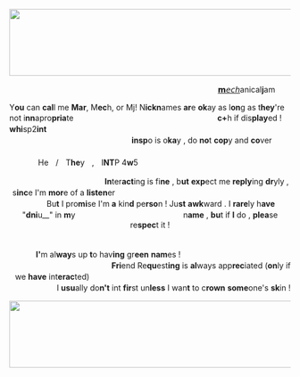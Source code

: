<p align="center">
  <img width="1000" height="120" src="https://64.media.tumblr.com/a0c72e05fb6cafeadce8ef6df30b17ca/ad444ea1cc96a624-f8/s400x600/6f8b62107e940fd8735ac97662422f1a1a1d4962.pnj">
</p>


ㅤㅤㅤㅤㅤㅤㅤㅤㅤㅤㅤㅤㅤㅤㅤㅤㅤㅤㅤㅤㅤㅤㅤㅤㅤㅤㅤㅤㅤ[𝗺𝘦𝘤𝘩](https://rentry.co/mecharu)anical<b>j</b>am
  
  Y<b>ou</b> can <b>cal</b>l me <b>Mar</b>, M<b>ec</b>h, or Mj! N<b>ickn</b>ames <b>ar</b>e <b>ok</b>ay as l<b>on</b>g as t<b>hey</b>'re not i<b>nn</b>apro<b>pria</b>teㅤㅤㅤㅤㅤㅤㅤㅤㅤㅤㅤㅤㅤㅤㅤㅤㅤㅤㅤㅤ<b>c+</b>h if dis<b>play</b>ed ! <b>whi</b>sp2<b>int</b> ㅤㅤㅤㅤㅤㅤㅤㅤㅤㅤㅤㅤㅤㅤㅤㅤㅤㅤㅤㅤㅤㅤㅤㅤㅤㅤㅤㅤㅤㅤㅤㅤㅤㅤㅤㅤㅤㅤㅤㅤㅤㅤㅤㅤㅤㅤㅤㅤㅤㅤ<b>insp</b>o is o<b>ka</b>y , do <b>no</b>t <b>cop</b>y and <b>co</b>ver ㅤㅤㅤㅤㅤㅤㅤㅤㅤㅤㅤㅤㅤㅤㅤㅤㅤㅤㅤㅤㅤㅤㅤㅤㅤㅤㅤㅤㅤㅤㅤㅤㅤㅤㅤㅤㅤㅤㅤㅤㅤㅤㅤㅤㅤHeㅤ/ㅤT<b>he</b>yㅤ,ㅤI<b>NT</b>P 4<b>w</b>5

<p align="center">
  ㅤㅤㅤㅤㅤㅤㅤㅤㅤㅤㅤㅤㅤ<b>In</b>ter<b>act</b>ing is fi<b>ne</b> , b<b>ut</b> <b>exp</b>ect me <b>reply</b>ing <b>dr</b>yly , s<b>inc</b>e I'm <b>mor</b>e of a <b>listen</b>erㅤㅤㅤㅤㅤㅤㅤㅤㅤㅤㅤㅤㅤㅤㅤㅤㅤㅤㅤㅤㅤㅤㅤㅤㅤㅤㅤBu<b>t</b> I pro<b>mi</b>se I'm <b>a</b> kin<b>d</b> pe<b>rso</b>n ! Ju<b>st</b> <b>awk</b>ward . I <b>rare</b>ly h<b>ave</b> "<b>dni</b>u__" in <b>m</b>yㅤㅤㅤㅤㅤㅤㅤㅤㅤㅤㅤㅤㅤㅤㅤn<b>ame</b> , <b>bu</b>t if <b>I</b> do , <b>plea</b>se re<b>spec</b>t it !

<p align="right">
 ㅤㅤㅤㅤㅤㅤㅤㅤㅤㅤㅤㅤㅤㅤㅤㅤㅤㅤㅤㅤㅤㅤㅤㅤㅤㅤㅤㅤㅤㅤㅤㅤㅤㅤㅤㅤㅤㅤㅤㅤㅤㅤ <b>I'</b>m al<b>way</b>s up <b>t</b>o hav<b>ing</b> gr<b>een</b> <b>nam</b>es ! ㅤㅤㅤㅤㅤㅤㅤㅤㅤㅤㅤㅤㅤㅤㅤㅤㅤㅤㅤㅤㅤㅤㅤㅤㅤㅤㅤㅤㅤ<b>Fri</b>end Re<b>qu</b>est<b>ing</b> is <b>al</b>ways app<b>rec</b>iated (<b>on</b>ly if we <b>have</b> int<b>erac</b>ted)ㅤㅤㅤㅤㅤㅤㅤㅤㅤㅤㅤㅤㅤㅤㅤㅤㅤㅤㅤㅤㅤㅤㅤㅤㅤㅤㅤㅤㅤㅤㅤI <b>usu</b>ally do<b>n't</b> int <b>fir</b>st un<b>less</b> I wan<b>t</b> to c<b>rown</b> <b>some</b>one's <b>sk</b>in !

 <p align="center">
  <img width="1000" height="120" src="https://64.media.tumblr.com/890bbc843e60aa021e359b0778a87554/ad444ea1cc96a624-91/s400x600/89e9fcbffab40563183a96c8b30d1944c363b292.pnj">
</p>
